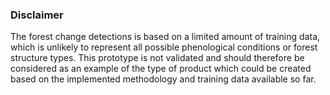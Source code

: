 
### Disclaimer

The forest change detections is based on a limited amount of training data, which is unlikely to represent all possible phenological conditions or forest structure types. 
This prototype is not validated and should therefore be considered as an example of the type of product which could be created based on the implemented methodology and training data available so far.